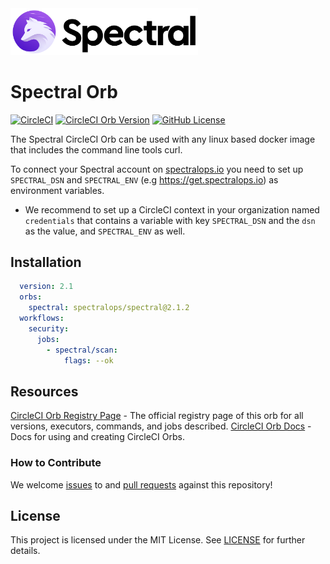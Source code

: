 <p>
    <br/>
    <br/>
    <a href="http://spectralops.io"> 
        <img alt="SpectralOps logo" src="./logo.svg" width="300"/>
    </a>
    <h1>Spectral Orb</h1> 
</p>

[![CircleCI](https://circleci.com/gh/SpectralOps/spectral-orb/tree/main.svg?style=svg)](https://circleci.com/gh/SpectralOps/spectral-orb/tree/main)
[![CircleCI Orb Version](https://img.shields.io/badge/version-2.1.2-brightgreen)](https://circleci.com/orbs/registry/orb/spectralops/spectral)
[![GitHub License](https://img.shields.io/badge/license-MIT-brightgreen)](https://raw.githubusercontent.com/SpectralOps/spectral/master/LICENSE)

The Spectral CircleCI Orb can be used with any linux based docker image that includes the command line tools curl.

To connect your Spectral account on [spectralops.io](https://spectralops.io) you need to set up `SPECTRAL_DSN` and `SPECTRAL_ENV` (e.g https://get.spectralops.io) as environment variables.  
- We recommend to set up a CircleCI context in your organization named `credentials` that contains a variable with key `SPECTRAL_DSN` and the `dsn` as the value, and `SPECTRAL_ENV` as well.

## Installation

```yaml
  version: 2.1
  orbs:
    spectral: spectralops/spectral@2.1.2
  workflows:
    security:
      jobs:
        - spectral/scan:
            flags: --ok
```

## Resources

[CircleCI Orb Registry Page](https://circleci.com/orbs/registry/orb/spectralops/spectral) - The official registry page of this orb for all versions, executors, commands, and jobs described.
[CircleCI Orb Docs](https://circleci.com/docs/2.0/orb-intro/#section=configuration) - Docs for using and creating CircleCI Orbs.

### How to Contribute

We welcome [issues](https://github.com/SpectralOps/spectral-orb/issues) to and [pull requests](https://github.com/SpectralOps/spectral-orb/pulls) against this repository!

## License

This project is licensed under the MIT License. See [LICENSE](LICENSE) for further details.

